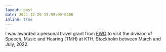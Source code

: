 ```yaml
---
layout: post
date: 2021-12-20 15:59:00-0400
inline: true
---
```


I was awarded a personal travel grant from [FWO](https://fwo.be) to visit the division of Speech, Music and Hearing (TMH) at KTH, Stockholm between March and July, 2022.
